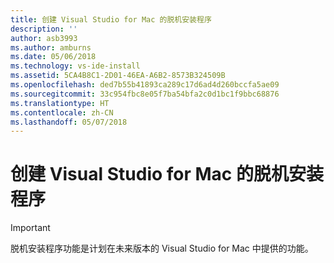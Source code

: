 ```yaml
---
title: 创建 Visual Studio for Mac 的脱机安装程序
description: ''
author: asb3993
ms.author: amburns
ms.date: 05/06/2018
ms.technology: vs-ide-install
ms.assetid: 5CA4B8C1-2D01-46EA-A6B2-8573B324509B
ms.openlocfilehash: ded7b55b41893ca289c17d6ad4d260bccfa5ae09
ms.sourcegitcommit: 33c954fbc8e05f7ba54bfa2c0d1bc1f9bbc68876
ms.translationtype: HT
ms.contentlocale: zh-CN
ms.lasthandoff: 05/07/2018
---
```

# <a name="create-an-offline-installer-for-visual-studio-for-mac"></a>创建 Visual Studio for Mac 的脱机安装程序

> [!IMPORTANT] 
> 脱机安装程序功能是计划在未来版本的 Visual Studio for Mac 中提供的功能。